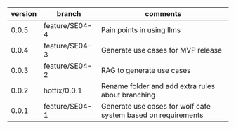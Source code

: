 | version | branch         | comments                                                      |
| ------- | -------------- | ------------------------------------------------------------- |
| 0.0.5   | feature/SE04-4 | Pain points in using llms                                     |
| 0.0.4   | feature/SE04-3 | Generate use cases for MVP release                            |
| 0.0.3   | feature/SE04-2 | RAG to generate use cases                                     |
| 0.0.2   | hotfix/0.0.1   | Rename folder and add extra rules about branching             |
| 0.0.1   | feature/SE04-1 | Generate use cases for wolf cafe system based on requirements |
